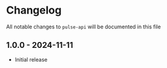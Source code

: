 # Changelog

All notable changes to `pulse-api` will be documented in this file

## 1.0.0 - 2024-11-11

- Initial release